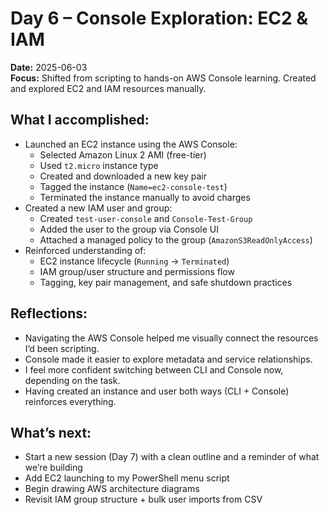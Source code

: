 # Day 6 – Console Exploration: EC2 & IAM  
**Date:** 2025-06-03  
**Focus:** Shifted from scripting to hands-on AWS Console learning. Created and explored EC2 and IAM resources manually.

## What I accomplished:
- Launched an EC2 instance using the AWS Console:
  - Selected Amazon Linux 2 AMI (free-tier)
  - Used `t2.micro` instance type
  - Created and downloaded a new key pair
  - Tagged the instance (`Name=ec2-console-test`)
  - Terminated the instance manually to avoid charges
- Created a new IAM user and group:
  - Created `test-user-console` and `Console-Test-Group`
  - Added the user to the group via Console UI
  - Attached a managed policy to the group (`AmazonS3ReadOnlyAccess`)
- Reinforced understanding of:
  - EC2 instance lifecycle (`Running` → `Terminated`)
  - IAM group/user structure and permissions flow
  - Tagging, key pair management, and safe shutdown practices

## Reflections:
- Navigating the AWS Console helped me visually connect the resources I’d been scripting.
- Console made it easier to explore metadata and service relationships.
- I feel more confident switching between CLI and Console now, depending on the task.
- Having created an instance and user both ways (CLI + Console) reinforces everything.

## What’s next:
- Start a new session (Day 7) with a clean outline and a reminder of what we’re building
- Add EC2 launching to my PowerShell menu script
- Begin drawing AWS architecture diagrams
- Revisit IAM group structure + bulk user imports from CSV
